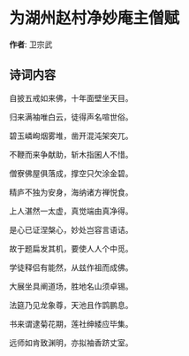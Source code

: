 # 为湖州赵村净妙庵主僧赋

**作者**: 卫宗武

## 诗词内容

自披五戒如来佛，十年面壁坐天目。

归来满袖唯白云，徒得声名喧世俗。

碧玉嶙峋烟雾堆，凿开混沌架突兀。

不鞭而来争献助，斩木指囷人不惜。

僧寮佛屋俱落成，撑空只欠涂金碧。

精庐不独为安身，海纳诸方禅悦食。

上人湛然一太虚，真觉端由真净得。

是心已证涅槃心，妙处岂容言语诘。

故于题扁发其机，要使人人个中觅。

学徒释侣有能然，从兹作祖而成佛。

大展坐具阐道场，胜地名山须卓锡。

法筵乃见龙象尊，天池且作鹍鹏息。

书来谓逮菊花期，莲社绅緌应毕集。

远师如肯致渊明，亦拟袖香跻丈室。

